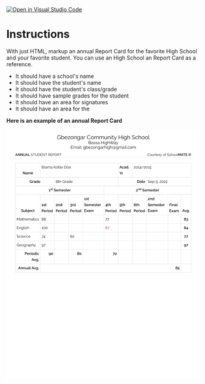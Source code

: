 [![Open in Visual Studio Code](https://classroom.github.com/assets/open-in-vscode-c66648af7eb3fe8bc4f294546bfd86ef473780cde1dea487d3c4ff354943c9ae.svg)](https://classroom.github.com/online_ide?assignment_repo_id=8434203&assignment_repo_type=AssignmentRepo)
# Instructions

With just HTML, markup an annual Report Card for the favorite High School and your favorite student. You can use an High School an Report Card as a reference.

- It should have a school's name
- It should have the student's name
- It should have the student's class/grade
- It should have sample grades for the student
- It should have an area for signatures
- It should have an area for the 


**Here is an example of an annual Report Card**

![Report Card](./report-card-template.png)
